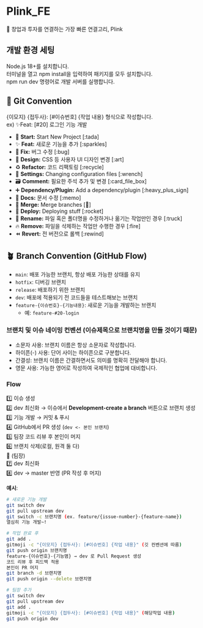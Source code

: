 # Plink_FE

🔗 창업과 투자를 연결하는 가장 빠른 연결고리, Plink

## 개발 환경 세팅

Node.js 18+를 설치합니다. <br />
터미널을 열고 npm install을 입력하여 패키지를 모두 설치합니다. <br />
npm run dev 명령어로 개발 서버를 실행합니다. <br />

## 🎯 Git Convention

{이모지} {접두사}: [#이슈번호] {작업 내용} 형식으로 작성합니다. <br />
ex) ✨Feat: [#20] 로그인 기능 개발

- 🎉 **Start:** Start New Project [:tada]
- ✨ **Feat:** 새로운 기능을 추가 [:sparkles]
- 🐛 **Fix:** 버그 수정 [:bug]
- 🎨 **Design:** CSS 등 사용자 UI 디자인 변경 [:art]
- ♻️ **Refactor:** 코드 리팩토링 [:recycle]
- 🔧 **Settings:** Changing configuration files [:wrench]
- 🗃️ **Comment:** 필요한 주석 추가 및 변경 [:card_file_box]
- ➕ **Dependency/Plugin:** Add a dependency/plugin [:heavy_plus_sign]
- 📝 **Docs:** 문서 수정 [:memo]
- 🔀 **Merge:** Merge branches [:twisted_rightwards_arrows:]
- 🚀 **Deploy:** Deploying stuff [:rocket]
- 🚚 **Rename:** 파일 혹은 폴더명을 수정하거나 옮기는 작업만인 경우 [:truck]
- 🔥 **Remove:** 파일을 삭제하는 작업만 수행한 경우 [:fire]
- ⏪️ **Revert:** 전 버전으로 롤백 [:rewind]

## 🪴 Branch Convention (GitHub Flow)

- `main`: 배포 가능한 브랜치, 항상 배포 가능한 상태를 유지
- `hotfix`: 디버깅 브랜치
- `release`: 배포하기 위한 브랜치
- `dev`: 배포에 적용되기 전 코드들을 테스트해보는 브랜치
- `feature-{이슈번호}-{기능내용}`: 새로운 기능을 개발하는 브랜치
  - 예: `feature-#20-login`

### 브랜치 및 이슈 네이밍 컨벤션 (이슈제목으로 브랜치명을 만들 것이기 때문)

- 소문자 사용: 브랜치 이름은 항상 소문자로 작성합니다.
- 하이픈(-) 사용: 단어 사이는 하이픈으로 구분합니다.
- 간결성: 브랜치 이름은 간결하면서도 의미를 명확히 전달해야 합니다.
- 영문 사용: 가능한 영어로 작성하여 국제적인 협업에 대비합니다.

### Flow

1️⃣ 이슈 생성 <br/>
2️⃣ dev 최신화 → 이슈에서 **Development-create a branch** 버튼으로 브랜치 생성 <br/>
3️⃣ 기능 개발 → 커밋 & 푸시 <br/>
4️⃣ GitHub에서 PR 생성 (`dev <- 본인 브랜치`) <br/>
5️⃣ 팀장 코드 리뷰 후 본인이 머지 <br/>
6️⃣ 브랜치 삭제(로컬, 원격 둘 다) <br/>
📍 (팀장) <br/>
7️⃣ dev 최신화 <br/>
8️⃣ dev → master 반영 (PR 작성 후 머지) <br/>

**예시**:

```bash
# 새로운 기능 개발
git switch dev
git pull upstream dev
git switch -c 브랜치명 (ex. feature/{issue-number}-{feature-name})
열심히 기능 개발~!

# 작업 완료 후
git add .
gitmoji -c "{이모지} {접두사}: [#이슈번호] {작업 내용}" (깃 컨벤션에 따름)
git push origin 브랜치명
feature-{이슈번호}-{기능몀} → dev 로 Pull Request 생성
코드 리뷰 후 피드백 적용
본인이 PR 머지
git branch -d 브랜치명
git push origin --delete 브랜치명

# 팀장 추가
git switch dev
git pull upstream dev
git add .
gitmoji -c "{이모지} {접두사}: [#이슈번호] {작업 내용}" (해당작업 내용)
git push origin dev
```
